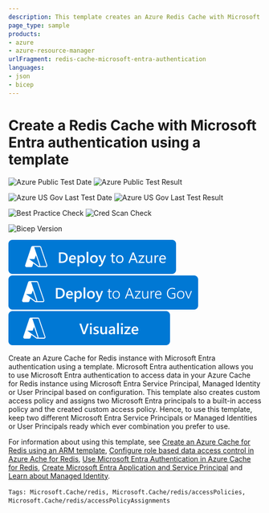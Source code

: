 ```yaml
---
description: This template creates an Azure Redis Cache with Microsoft Entra authentication.
page_type: sample
products:
- azure
- azure-resource-manager
urlFragment: redis-cache-microsoft-entra-authentication
languages:
- json
- bicep
---
```

# Create a Redis Cache with Microsoft Entra authentication using a template

![Azure Public Test Date](https://azurequickstartsservice.blob.core.windows.net/badges/quickstarts/microsoft.cache/redis-cache/PublicLastTestDate.svg)
![Azure Public Test Result](https://azurequickstartsservice.blob.core.windows.net/badges/quickstarts/microsoft.cache/redis-cache/PublicDeployment.svg)

![Azure US Gov Last Test Date](https://azurequickstartsservice.blob.core.windows.net/badges/quickstarts/microsoft.cache/redis-cache/FairfaxLastTestDate.svg)
![Azure US Gov Last Test Result](https://azurequickstartsservice.blob.core.windows.net/badges/quickstarts/microsoft.cache/redis-cache/FairfaxDeployment.svg)

![Best Practice Check](https://azurequickstartsservice.blob.core.windows.net/badges/quickstarts/microsoft.cache/redis-cache/BestPracticeResult.svg)
![Cred Scan Check](https://azurequickstartsservice.blob.core.windows.net/badges/quickstarts/microsoft.cache/redis-cache/CredScanResult.svg)

![Bicep Version](https://azurequickstartsservice.blob.core.windows.net/badges/quickstarts/microsoft.cache/redis-cache/BicepVersion.svg)

[![Deploy To Azure](https://raw.githubusercontent.com/Azure/azure-quickstart-templates/master/1-CONTRIBUTION-GUIDE/images/deploytoazure.svg?sanitize=true)](https://portal.azure.com/#create/Microsoft.Template/uri/https%3A%2F%2Fraw.githubusercontent.com%2FAzure%2Fazure-quickstart-templates%2Fmaster%2Fquickstarts%2Fmicrosoft.cache%2Fredis-cache-microsoft-entra-authentication%2Fazuredeploy.json)
[![Deploy To Azure US Gov](https://raw.githubusercontent.com/Azure/azure-quickstart-templates/master/1-CONTRIBUTION-GUIDE/images/deploytoazuregov.svg?sanitize=true)](https://portal.azure.us/#create/Microsoft.Template/uri/https%3A%2F%2Fraw.githubusercontent.com%2FAzure%2Fazure-quickstart-templates%2Fmaster%2Fquickstarts%2Fmicrosoft.cache%2Fredis-cache-microsoft-entra-authentication%2Fazuredeploy.json)
[![Visualize](https://raw.githubusercontent.com/Azure/azure-quickstart-templates/master/1-CONTRIBUTION-GUIDE/images/visualizebutton.svg?sanitize=true)](http://armviz.io/#/?load=https%3A%2F%2Fraw.githubusercontent.com%2FAzure%2Fazure-quickstart-templates%2Fmaster%2Fquickstarts%2Fmicrosoft.cache%2Fredis-cache-microsoft-entra-authentication%2Fazuredeploy.json)

Create an Azure Cache for Redis instance with Microsoft Entra authentication using a template. Microsoft Entra authentication allows you to use Microsoft Entra authentication to access data in your Azure Cache for Redis instance using Microsoft Entra Service Principal, Managed Identity or User Principal based on configuration. This template also creates custom access policy and assigns two Microsoft Entra principals to a built-in access policy and the created custom access policy. Hence, to use this template, keep two different Microsoft Entra Service Principals or Managed Identities or User Principals ready which ever combination you prefer to use.

For information about using this template, see [Create an Azure Cache for Redis using an ARM template](https://azure.microsoft.com/documentation/articles/cache-redis-cache-arm-provision/), [Configure role based data access control in Azure Ache for Redis](https://learn.microsoft.com/en-us/azure/azure-cache-for-redis/cache-configure-role-based-access-control#permissions-for-your-data-access-policy), [Use Microsoft Entra Authentication in Azure Cache for Redis](https://learn.microsoft.com/en-us/azure/azure-cache-for-redis/cache-azure-active-directory-for-authentication), [Create Microsoft Entra Application and Service Principal](https://learn.microsoft.com/en-us/azure/active-directory/develop/howto-create-service-principal-portal) and [Learn about Managed Identity](https://learn.microsoft.com/en-us/azure/active-directory/managed-identities-azure-resources/).

`Tags: Microsoft.Cache/redis, Microsoft.Cache/redis/accessPolicies, Microsoft.Cache/redis/accessPolicyAssignments`
